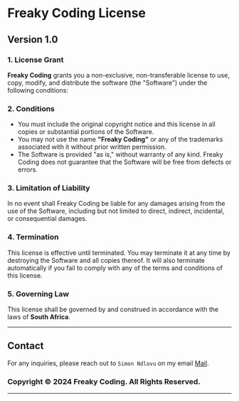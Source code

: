 # Freaky Coding License

## Version 1.0

### 1. License Grant
**Freaky Coding** grants you a non-exclusive, non-transferable license to use, copy, modify, and distribute the software (the "Software") under the following conditions:

### 2. Conditions
- You must include the original copyright notice and this license in all copies or substantial portions of the Software.
- You may not use the name **"Freaky Coding"** or any of the trademarks associated with it without prior written permission.
- The Software is provided "as is," without warranty of any kind. Freaky Coding does not guarantee that the Software will be free from defects or errors.

### 3. Limitation of Liability
In no event shall Freaky Coding be liable for any damages arising from the use of the Software, including but not limited to direct, indirect, incidental, or consequential damages.

### 4. Termination
This license is effective until terminated. You may terminate it at any time by destroying the Software and all copies thereof. It will also terminate automatically if you fail to comply with any of the terms and conditions of this license.

### 5. Governing Law
This license shall be governed by and construed in accordance with the laws of **South Africa**.

---
## Contact 
For any inquiries, please reach out to `Simon Ndlovu` on my email [Mail](simon.ndlovu1sa@gmail.coms). 

### Copyright © 2024 Freaky Coding. All Rights Reserved.

---